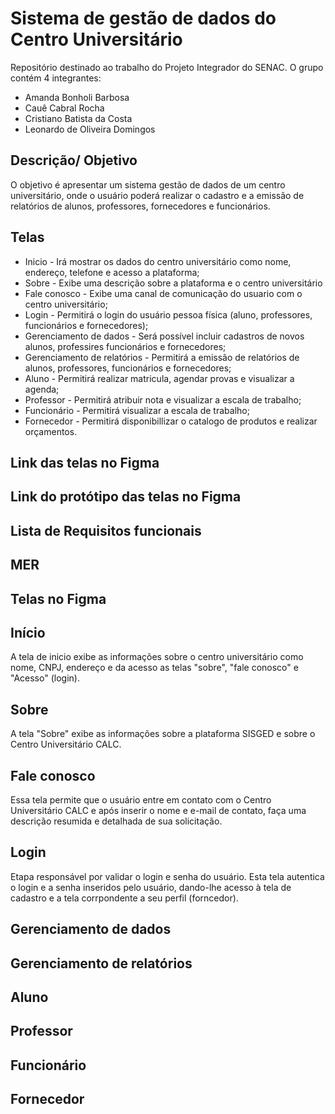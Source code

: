 # Sistema de gestão de dados do Centro Universitário
Repositório destinado ao trabalho do Projeto Integrador do SENAC. O grupo contém 4 integrantes: 

- Amanda Bonholi Barbosa
- Cauê Cabral Rocha
- Cristiano Batista da Costa
- Leonardo de Oliveira Domingos

## Descrição/ Objetivo
O objetivo é apresentar um sistema gestão de dados de um centro universitário, onde o usuário poderá realizar o cadastro e a emissão de relatórios de alunos, professores, fornecedores e funcionários.

## Telas
- Inicio - Irá mostrar os dados do centro universitário como nome, endereço, telefone e acesso a plataforma;
- Sobre - Exibe uma descrição sobre a plataforma e o centro universitário
- Fale conosco - Exibe uma canal de comunicação do usuario com o centro universitário;
- Login - Permitirá o login do usuário pessoa física (aluno, professores, funcionários e fornecedores);
- Gerenciamento de dados - Será possível incluir cadastros de novos alunos, professires funcionários e fornecedores;
- Gerenciamento de relatórios - Permitirá a emissão de relatórios de alunos, professores, funcionários e fornecedores;
- Aluno - Permitirá realizar matricula, agendar provas e visualizar a agenda;
- Professor - Permitirá atribuir nota e visualizar a escala de trabalho;
- Funcionário - Permitirá visualizar a escala de trabalho;
- Fornecedor - Permitirá disponibillizar o catalogo de produtos e realizar orçamentos.

## Link das telas no Figma


## Link do protótipo das telas no Figma


## Lista de Requisitos funcionais


## MER

## Telas no Figma

## Início

A tela de inicio exibe as informações sobre o centro universitário como nome, CNPJ, endereço e da acesso as telas "sobre", "fale conosco" e "Acesso" (login).

## Sobre

A tela "Sobre" exibe as informações sobre a plataforma SISGED e sobre o Centro Universitário CALC.

## Fale conosco

Essa tela permite que o usuário entre em contato com o Centro Universitário CALC e após inserir o nome e e-mail de contato, faça uma descrição resumida e detalhada de sua solicitação.

## Login 

Etapa responsável por validar o login e senha do usuário. Esta tela autentica o login e a senha inseridos pelo usuário, dando-lhe acesso à tela de cadastro e a tela corrpondente a seu perfil (forncedor).

## Gerenciamento de dados

## Gerenciamento de relatórios

## Aluno

## Professor

## Funcionário

## Fornecedor





